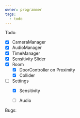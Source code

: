 ```yaml
---
owner: programmer
tags:
  - todo
---
```

Todo:
- [x] CameraManager
- [x] AudioManager
- [x] TimeManager
- [x] Sensitivity Slider
- [x] Room
	- [x] DoorController on Proximity
	- [x] Collider
- [ ] Settings
	- [x] Sensitivity
	- [ ] Audio


Bugs: